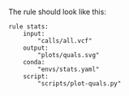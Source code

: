 The rule should look like this:

    rule stats:
        input:
            "calls/all.vcf"
        output:
            "plots/quals.svg"
        conda:
            "envs/stats.yaml"
        script:
            "scripts/plot-quals.py"
